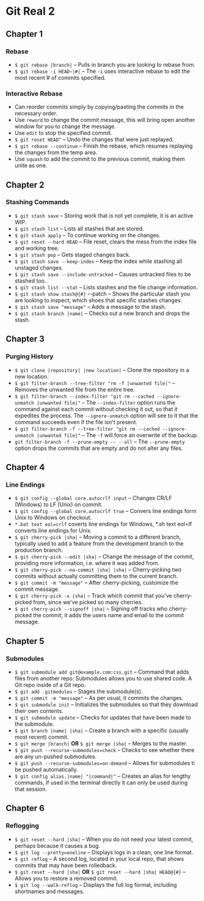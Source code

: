 # Git Real 2

## Chapter 1

### Rebase
* `$ git rebase |branch|` – Pulls in branch you are looking to rebase from.
* `$ git rebase -i HEAD~|#|` – The `-i` uses interactive rebase to edit the most recent # of commits specified.

### Interactive Rebase
* Can reorder commits simply by copying/pasting the commits in the necessary order.
* Use `reword` to change the commit message, this will bring open another window for you to change the message.
* Use `edit` to stop the specified commit.
* `$ git reset HEAD^` – Undo the changes that were just replayed.
* `$ git rebase --continue` – Finish the rebase, which resumes replaying the changes from the temp area.
* Use `squash` to add the commit to the previous commit, making them unite as one.


## Chapter 2

### Stashing Commands
* `$ git stash save` – Storing work that is not yet complete, it is an active WIP.
* `$ git stash list` – Lists all stashes that are stored.
* `$ git stash apply` – To continue working on the changes.
* `$ git reset --hard HEAD` – File reset, clears the mess from the index file and working tree.
* `$ git stash pop` – Gets staged changes back.
* `$ git stash save --keep-index` – Keep the index while stashing all unstaged changes.
* `$ git stash save --include-untracked` – Causes untracked files to be stashed too.
* `$ git stash list --stat` – Lists stashes and the file change information.
* `$ git stash show stash@{#}` --patch – Shows the particular stash you are looking to inspect, which shoes that specific stashes changes.
* `$ git stash save "message"` – Adds a message to the stash.
* `$ git stash branch |name|` – Checks out a new branch and drops the stash.

## Chapter 3

### Purging History
* `$ git clone |repository| |new location|` – Clone the repository in a new location.
* `$ git filter-branch --tree-filter "rm -f |unwanted file|"` – Removes the unwanted file from the entire tree.
* `$ git filter-branch --index-filter "git rm --cached --ignore-unmatch |unwanted file|"` – The `--index-filter` option runs the command against each commit without checking it out, so that it expedites the process. The `--ignore-unmatch` option will see to it that the command succeeds even if the file isn't present.
* `$ git filter-branch -f --tree-filter "git rm --cached --ignore-unmatch |unwanted file|"` – The `-f` will force an overwrite of the backup.
* `git filter-branch -f --prune-empty -- --all` – The `--prune-empty` option drops the commits that are empty and do not alter any files.

## Chapter 4

### Line Endings
* `$ git config --global core.autocrlf input` – Changes CR/LF (Windows) to LF (Unix) on commit.
* `$ git config --global core.autocrlf true` – Convers line endings form Unix to Windows on checkout.
* `*.bat text eol=crlf` coverts line endings for Windows, *.sh text eol=lf converts line endings for Unix.
* `$ git cherry-pick |sha|` – Moving a commit to a different branch, typically used to add a feature from the development branch to the production branch.
* `$ git cherry-pick --edit |sha|` – Change the message of the commit, providing more information, i.e. where it was added from.
* `$ git cherry-pick --no-commit |sha| |sha|` – Cherry-picking two commits without actually committing them to the current branch.
* `$ git commit -m "message"` – After cherry-picking, customize the commit message.
* `$ git cherry-pick -x |sha|` – Track which commit that you've cherry-picked from, since we've picked so many cherries.
* `$ git cherry-pick --signoff |sha|` – Signing off tracks who cherry-picked the commit, it adds the users name and email to the commit message.

## Chapter 5

### Submodules
* `$ git submodule add git@example.com:css.git` – Command that adds files from another repo. Submodules allows you to use shared code. A Git repo inside of a Git repo.
* `$ git add .gitmodules` – Stages the submodule(s).
* `$ git commit -m "message"` – As per usual, it commits the changes.
* `$ git submodule init` – Initializes the submodules so that they download their own contents.
* `$ git submodule update` – Checks for updates that have been made to the submodule.
* `$ git branch |name| |sha|` – Create a branch with a specific (usually most recent) commit.
* `$ git merge |branch|` **OR** `$ git merge |sha|` – Merges to the master.
* `$ git push --recurse-submodules=check` – Checks to see whether there are any un-pushed submodules.
* `$ git push --recurse-submodules=on-demand` – Allows for submodules ti be pushed automatically.
* `$ git config alias.|name| "|command|"` – Creates an alias for lengthy commands, if used in the terminal directly it can only be used during that session.

## Chapter 6

### Reflogging
* `$ git reset --hard |sha|` – When you do not need your latest commit, perhaps because it causes a bug.
* `$ git log --pretty=oneline` – Displays logs in a clean, one line format.
* `$ git reflog` – A second log, located in your local repo, that shows commits that may have been rolledback.
* `$ git reset --hard |sha|` **OR** `$ git reset --hard |sha| HEAD@{#}` – Allows you to restore a removed commit.
* `$ git log --walk-reflog` – Displays the full log format, including shortnames and messages.